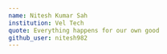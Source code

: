 ```yaml
---
name: Nitesh Kumar Sah
institution: Vel Tech
quote: Everything happens for our own good
github_user: nitesh982
---
```

